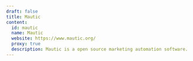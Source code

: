 ```yaml
---
draft: false
title: Mautic
content:
  id: mautic
  name: Mautic
  website: https://www.mautic.org/
  proxy: true
  description: Mautic is a open source marketing automation software.
---
```

